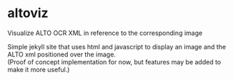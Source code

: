 # altoviz
Visualize ALTO OCR XML in reference to the corresponding image

Simple jekyll site that uses html and javascript to display an image and the ALTO xml positioned over the image.  
(Proof of concept implementation for now, but features may be added to make it more useful.)
